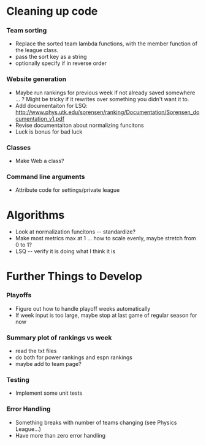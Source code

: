 # Cleaning up code
### Team sorting
- Replace the sorted team lambda functions, with the member function of the league class.
- pass the sort key as a string
- optionally specify if in reverse order

### Website generation
- Maybe run rankings for previous week if not already saved somewhere ... ? Might be tricky if it rewrites over something you didn't want it to.
- Add documentaiton for LSQ: http://www.phys.utk.edu/sorensen/ranking/Documentation/Sorensen_documentation_v1.pdf
- Revise documentaiton about normalizing funcitons
- Luck is bonus for bad luck

### Classes
- Make Web a class?

### Command line arguments
- Attribute code for settings/private league

# Algorithms
- Look at normalization funcitons -- standardize?
- Make most metrics max at 1 ... how to scale evenly, maybe stretch from 0 to 1?
- LSQ -- verify it is doing what I think it is


# Further Things to Develop

### Playoffs
- Figure out how to handle playoff weeks automatically
- If week input is too large, maybe stop at last game of regular season for now

### Summary plot of rankings vs week
- read the txt files
- do both for power rankings and espn rankings
- maybe add to team page?

### Testing
- Implement some unit tests

### Error Handling
- Something breaks with number of teams changing (see Physics League...)
- Have more than zero error handling


